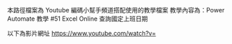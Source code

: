 本路徑檔案為 Youtube 編碼小幫手頻道搭配使用的教學檔案
教學內容為：Power Automate 教學 #51 Excel Online 查詢國定上班日期

以下為影片網址 https://www.youtube.com/watch?v=
